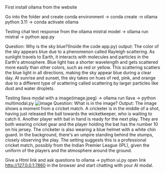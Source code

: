First install ollama from the website

Go into the folder and create conda environment
-> conda create -n ollama python 3.11
-> conda activate ollama

Testing chat text response from the ollama mistral model
-> ollama run mistral
-> python app.py

Question: Why is the sky blue?(Inside the code app.py)
output: The color of the sky appears blue due to a phenomenon called Rayleigh scattering. As sunlight travels to Earth, it interacts with molecules and particles in the Earth's atmosphere. Blue light has a shorter wavelength and gets scattered more easily than other colors, such as red or yellow. This scattering scatters the blue light in all directions, making the sky appear blue during a clear day. At sunrise and sunset, the sky takes on hues of red, pink, and orange due to a different type of scattering called scattering by larger particles like dust and water droplets.

Testing llava modal with a image(image.jpeg)
-> ollama run llava
-> python multimodal.py
![image](https://github.com/chakri15797/ollama-ui-app/assets/31991608/9b0ff3d6-0e6c-4513-9431-440a6110f88a)
Question: What is in the image?
Output: The image shows a moment from a cricket match. A cricketer is in the middle of a shot, having just released the ball towards the wicketkeeper, who is waiting to catch it. Another player with bat in hand is ready for the next play. They are both wearing cricket gear and the player holding the bat has the number 10 on his jersey. The cricketer is also wearing a blue helmet with a white chin guard. In the background, there's an umpire standing behind the stumps, closely observing the play. The setting suggests this is a professional cricket match, possibly from the Indian Premier League (IPL), given the uniform of the players and the atmosphere around the ground. 

Give a Html link and ask questions to ollama
-> python ui.py
open link http://127.0.0.1:7860 in the browser and start chatting with your AI modal.
